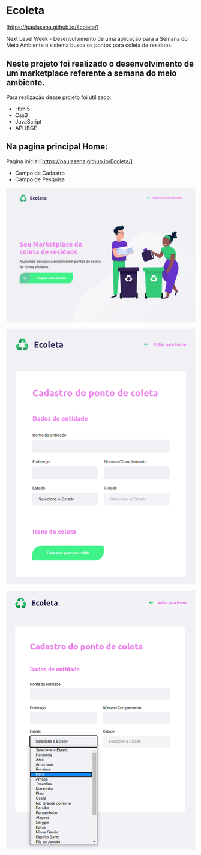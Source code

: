 # Ecoleta
[https://paulasena.github.io/Ecoleta/]

Next Level Week - Desenvolvimento de uma aplicação para a Semana do Meio Ambiente o sistema busca os pontos para coleta de resíduos.  

## Neste projeto foi realizado o desenvolvimento de um marketplace referente a semana do meio ambiente.

 Para realização desse projeto foi utilizado:

  - Html5  <br>
  - Css3 <br>
  - JavaScript <br>
  - API IBGE

## Na pagina principal Home:

Pagina inicial:[https://paulasena.github.io/Ecoleta/]

- Campo de Cadastro 
- Campo de Pesquisa

![Primeira tela](https://raw.githubusercontent.com/PaulaSena/Ecoleta/master/imgportfolio/Eco1.1.png "Home")


![Primeira tela](https://raw.githubusercontent.com/PaulaSena/Ecoleta/master/imgportfolio/Eco2.0.png "Home")


![Primeira tela](https://raw.githubusercontent.com/PaulaSena/Ecoleta/master/imgportfolio/Eco2.1.png "Home")

